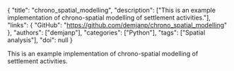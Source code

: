 {
  "title": "chrono_spatial_modelling",
  "description": ["This is an example implementation of chrono-spatial modelling of settlement activities."],
  "links": {
    "GitHub": "https://github.com/demjanp/chrono_spatial_modelling"
  },
  "authors": ["demjanp"],
  "categories": ["Python"],
  "tags": ["Spatial analysis"],
  "doi": null
}

<!-- Generated by csv2md.R – do not edit by hand -->

This is an example implementation of chrono-spatial modelling of settlement activities.